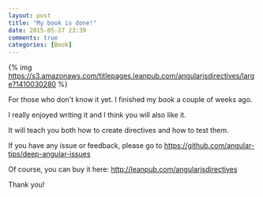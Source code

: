 ```yaml
---
layout: post
title: "My book is done!"
date: 2015-05-27 23:39
comments: true
categories: [Book]
---
```


{% img https://s3.amazonaws.com/titlepages.leanpub.com/angularjsdirectives/large?1410030280 %}

For those who don't know it yet. I finished my book a couple of weeks ago.

I really enjoyed writing it and I think you will also like it.

It will teach you both how to create directives and how to test them.

If you have any issue or feedback, please go to https://github.com/angular-tips/deep-angular-issues

Of course, you can buy it here: http://leanpub.com/angularjsdirectives

Thank you!
